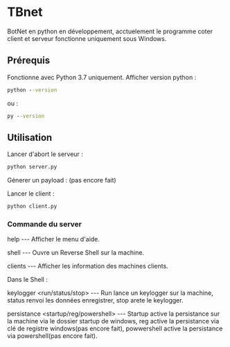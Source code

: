 # TBnet
BotNet en python en développement, acctuelement le programme coter client et serveur fonctionne uniquement sous Windows.

## Prérequis
Fonctionne avec Python 3.7 uniquement.
Afficher version python :
```cmd
python --version
```
ou :
```cmd
py --version
```

## Utilisation
Lancer d'abort le serveur :
```cmd
python server.py
```
Génerer un payload : (pas encore fait)

Lancer le client :
```cmd
python client.py
```
### Commande du server

help --- Afficher le menu d'aide.

shell <id du client> --- Ouvre un Reverse Shell sur la machine.

clients --- Afficher les information des machines clients.

Dans le Shell :

keylogger <run/status/stop> --- Run lance un keylogger sur la machine, status renvoi les données enregistrer, stop arete le keylogger.

persistance <startup/reg/powershell> --- Startup active la persistance sur la machine via le dossier startup de windows, reg active la persistance via clé de registre windows(pas encore fait), powwershell active la persistance via powershell(pas encore fait).
